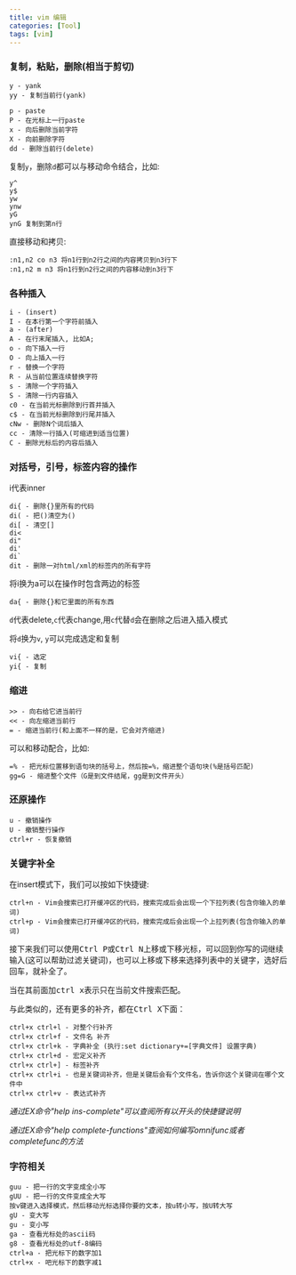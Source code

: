 ```yaml
---
title: vim 编辑
categories: [Tool]
tags: [vim]
---
```


### 复制，粘贴，删除(相当于剪切)

    y - yank
    yy - 复制当前行(yank)

    p - paste
    P - 在光标上一行paste
    x - 向后删除当前字符
    X - 向前删除字符
    dd - 删除当前行(delete)

复制`y`，删除`d`都可以与移动命令结合，比如:

    y^
    y$
    yw
    ynw
    yG
    ynG 复制到第n行

直接移动和拷贝:

    :n1,n2 co n3 将n1行到n2行之间的内容拷贝到n3行下
    :n1,n2 m n3 将n1行到n2行之间的内容移动到n3行下

### 各种插入

    i - (insert)
    I - 在本行第一个字符前插入
    a - (after)
    A - 在行末尾插入, 比如A;
    o - 向下插入一行
    O - 向上插入一行
    r - 替换一个字符
    R - 从当前位置连续替换字符
    s - 清除一个字符插入
    S - 清除一行内容插入
    c0 - 在当前光标删除到行首并插入
    c$ - 在当前光标删除到行尾并插入
    cNw - 删除N个词后插入
    cc - 清除一行插入(可缩进到适当位置)
    C - 删除光标后的内容后插入

### 对括号，引号，标签内容的操作

i代表inner

    di{ - 删除{}里所有的代码
    di( - 把()清空为()
    di[ - 清空[]
    di<
    di"
    di'
    di`
    dit - 删除一对html/xml的标签内的所有字符

将i换为a可以在操作时包含两边的标签

    da{ - 删除{}和它里面的所有东西

`d`代表delete,`c`代表change,用`c`代替`d`会在删除之后进入插入模式

将`d`换为`v`, `y`可以完成选定和复制

    vi{ - 选定
    yi{ - 复制

### 缩进

    >> - 向右给它进当前行
    << - 向左缩进当前行
    = - 缩进当前行(和上面不一样的是，它会对齐缩进)

可以和移动配合，比如:

    =% - 把光标位置移到语句块的括号上，然后按=%，缩进整个语句块(%是括号匹配)
    gg=G - 缩进整个文件（G是到文件结尾，gg是到文件开头）

### 还原操作

    u - 撤销操作
    U - 撤销整行操作
    ctrl+r - 恢复撤销

### 关键字补全

在insert模式下，我们可以按如下快捷键:

    ctrl+n - Vim会搜索已打开缓冲区的代码，搜索完成后会出现一个下拉列表(包含你输入的单词)
    ctrl+p - Vim会搜索已打开缓冲区的代码，搜索完成后会出现一个上拉列表(包含你输入的单词)

接下来我们可以使用<kbd>Ctrl P</kbd>或<kbd>Ctrl N</kbd>上移或下移光标，可以回到你写的词继续输入(这可以帮助过滤关键词)，也可以上移或下移来选择列表中的关键字，选好后回车，就补全了。

当在其前面加<kbd>ctrl x</kbd>表示只在当前文件搜索匹配。

与此类似的，还有更多的补齐，都在<kbd>Ctrl X</kbd>下面：

    ctrl+x ctrl+l - 对整个行补齐
    ctrl+x ctrl+f - 文件名 补齐
    ctrl+x ctrl+k - 字典补全 (执行:set dictionary+=[字典文件] 设置字典)
    ctrl+x ctrl+d - 宏定义补齐
    ctrl+x ctrl+] - 标签补齐
    ctrl+x ctrl+i - 也是关键词补齐，但是关键后会有个文件名，告诉你这个关键词在哪个文件中
    ctrl+x ctrl+v - 表达式补齐

*通过EX命令"help ins-complete"可以查阅所有以<C-x>开头的快捷键说明*

*通过EX命令"help complete-functions"查阅如何编写omnifunc或者completefunc的方法*

### 字符相关

    guu - 把一行的文字变成全小写
    gUU - 把一行的文件变成全大写
    按v键进入选择模式，然后移动光标选择你要的文本，按u转小写，按U转大写
    gU - 变大写
    gu - 变小写
    ga - 查看光标处的ascii码
    g8 - 查看光标处的utf-8编码
    ctrl+a - 把光标下的数字加1
    ctrl+x - 吧光标下的数字减1
